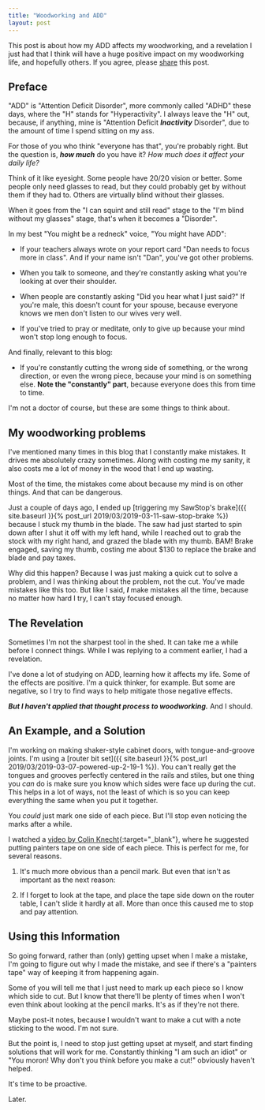 ```yaml
---
title: "Woodworking and ADD"
layout: post
---
```

This post is about how my ADD affects my woodworking, and a revelation I just had that I think will have a huge positive impact on my woodworking life, and hopefully others. If you agree, please [share](#Share) this post.

## Preface

"ADD" is "Attention Deficit Disorder", more commonly called "ADHD" these days, where the "H" stands for "Hyperactivity". I always leave the "H" out, because, if anything, mine is "Attention Deficit ***Inactivity*** Disorder", due to the amount of time I spend sitting on my ass.

For those of you who think "everyone has that", you're probably right. But the question is, ***how much*** do you have it? *How much does it affect your daily life?*

Think of it like eyesight. Some people have 20/20 vision or better. Some people only need glasses to read, but they could probably get by without them if they had to. Others are virtually blind without their glasses.

When it goes from the "I can squint and still read" stage to the "I'm blind without my glasses" stage, that's when it becomes a "Disorder".

In my best "You might be a redneck" voice, "You might have ADD":

* If your teachers always wrote on your report card "Dan needs to focus more in class". And if your name isn't "Dan", you've got other problems.

* When you talk to someone, and they're constantly asking what you're looking at over their shoulder.

* When people are constantly asking "Did you hear what I just said?" If you're male, this doesn't count for your spouse, because everyone knows we men don't listen to our wives very well.

* If you've tried to pray or meditate, only to give up because your mind won't stop long enough to focus.

And finally, relevant to this blog:

* If you're constantly cutting the wrong side of something, or the wrong direction, or even the wrong piece, because your mind is on something else. **Note the "constantly" part**, because everyone does this from time to time.

I'm not a doctor of course, but these are some things to think about.

## My woodworking problems

I've mentioned many times in this blog that I constantly make mistakes. It drives me absolutely crazy sometimes. Along with costing me my sanity, it also costs me a lot of money in the wood that I end up wasting.

Most of the time, the mistakes come about because my mind is on other things. And that can be dangerous.

Just a couple of days ago, I ended up [triggering my SawStop's brake]({{ site.baseurl }}{% post_url 2019/03/2019-03-11-saw-stop-brake %}) because I stuck my thumb in the blade. The saw had just started to spin down after I shut it off with my left hand, while I reached out to grab the stock with my right hand, and grazed the blade with my thumb. BAM! Brake engaged, saving my thumb, costing me about $130 to replace the brake and blade and pay taxes.

Why did this happen? Because I was just making a quick cut to solve a problem, and I was thinking about the problem, not the cut. You've made mistakes like this too. But like I said, ***I*** make mistakes all the time, because no matter how hard I try, I can't stay focused enough.

## The Revelation

Sometimes I'm not the sharpest tool in the shed. It can take me a while before I connect things. While I was replying to a comment earlier, I had a revelation.

I've done a lot of studying on ADD, learning how it affects my life. Some of the effects are positive. I'm a quick thinker, for example. But some are negative, so I try to find ways to help mitigate those negative effects.

***But I haven't applied that thought process to woodworking.*** And I should.

## An Example, and a Solution

I'm working on making shaker-style cabinet doors, with tongue-and-groove joints. I'm using a [router bit set]({{ site.baseurl }}{% post_url 2019/03/2019-03-07-powered-up-2-19-1 %}). You can't really get the tongues and grooves perfectly centered in the rails and stiles, but one thing you *can* do is make sure you know which sides were face up during the cut. This helps in a lot of ways, not the least of which is so you can keep everything the same when you put it together.

You *could* just mark one side of each piece. But I'll stop even noticing the marks after a while.

I watched a [video by Colin Knecht](https://youtu.be/i2lYHvjHG_E){:target="_blank"}, where he suggested putting painters tape on one side of each piece. This is perfect for me, for several reasons.

1. It's much more obvious than a pencil mark. But even that isn't as important as the next reason:

2. If I forget to look at the tape, and place the tape side down on the router table, I can't slide it hardly at all. More than once this caused me to stop and pay attention.

## Using this Information

So going forward, rather than (only) getting upset when I make a mistake, I'm going to figure out why I made the mistake, and see if there's a "painters tape" way of keeping it from happening again.

Some of you will tell me that I just need to mark up each piece so I know which side to cut. But I know that there'll be plenty of times when I won't even think about looking at the pencil marks. It's as if they're not there.

Maybe post-it notes, because I wouldn't want to make a cut with a note sticking to the wood. I'm not sure.

But the point is, I need to stop just getting upset at myself, and start finding solutions that will work for me. Constantly thinking "I am such an idiot" or "You moron! Why don't you think before you make a cut!" obviously haven't helped.

It's time to be proactive.

Later.